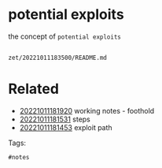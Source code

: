 # potential exploits

the concept of `potential exploits`

```
```

` zet/20221011183500/README.md `

# Related

- [20221011181920](/zet/20221011181920/README.md) working notes - foothold
- [20221011181531](/zet/20221011181531/README.md) steps
- [20221011181453](/zet/20221011181453/README.md) exploit path

Tags:

    #notes
